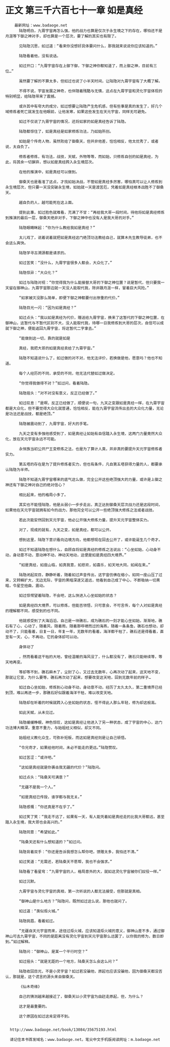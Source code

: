 # 正文 第三千六百七十一章 如是真经
        最新网址：www.badaoge.net
          陆隐明白，九霄宇宙再怎么强，他的战力也算是仅次于永生境之下的存在，哪怕还不是月涯等下御之神对手，却也算是一个层次，要了解的其实也有限了。
      
          见陆隐沉思，如过道：“看来你没想好具体要问什么，那我就来说说你应该知道的。”
      
          陆隐看着他，没有说话。
      
          如过开口：“九霄宇宙存在上御下御，下御之神你都知道了，而上御之神，目前有三位…”
      
          虽然要了解的不算太多，但如过也说了小半天时间，让陆隐对九霄宇宙有了大概了解。
      
          不得不说，宇宙发展之神奇，也伴随着残酷与无情，这点在九霄宇宙和灵化宇宙体现的特别明显，给陆隐带来了震撼。
      
          或许其中有夸大的成分，如过想要让陆隐产生危机感，但有些事是真的发生了，好几个域修炼者死亡就发生在他眼前，让他发寒，如果这些发生在天元宇宙，同样无可避免。
      
          如过不仅说了九霄宇宙的情况，还将如家的如是真经告诉了陆隐。
      
          陆隐都惊住了，如是真经是如家修炼功法，乃如始所创。
      
          如始是个传奇人物，虽然败给了御桑天，但并非他差，恰恰相反，他太优秀了，或者说，太自负了。
      
          修炼者修炼，有功法，战技，天赋，外物等等，而如始，只修炼自创的如是真经，为此，将其余一切摒弃，想以如是真经跨入永生境层次。
      
          在他的推演中，如是真经可以做到。
      
          御桑天也是看准了这点，才找如始决战，不管如是真经多厉害，哪怕真可以让人修炼到永生境层次，但只要一天没突破永生境，如始就一天是渡苦厄，凭着如是真经根本战胜不了御桑天。
      
          越自负的人，越可能死在这上面。
      
          提到此事，如过脸色就难看，充满了不甘：“再给我大哥一段时间，待他将如是真经修炼到推演的最后一层，御桑天绝非对手，下御之神中也没有人是我大哥的对手。”
      
          陆隐眼睛眯起：“你为什么教给我如是真经？”
      
          太儿戏了，说着说着就把如是真经这门绝顶功法教给自己，就算木先生教导徒弟，也不会这么爽快。
      
          陆隐学寻古溯源都是请求的。
      
          如过苦笑：“没什么，九霄宇宙很多人都会，大众化了。”
      
          陆隐惊异：“大众化？”
      
          如过与陆隐对视：“你觉得我为什么能接替大哥的下御之神位置？说是暂代，但只要我一天留在御神山，九霄宇宙那边就一天没人能取代我，除非跟月涯一样，冒着巨大风险。”
      
          “如家被灭没那么简单，即便下御之神都要付出惨重的代价。”
      
          陆隐目光一闪：“因为如是真经？”
      
          如过点头：“我以如是真经为代价，赠送给九霄宇宙，换来了这暂代的下御之神位置，在御神山，这暂代与不暂代区别不大，没人能取代我，待哪一日我修炼到大哥的层次，自信可以成就下御之神，便能返回九霄宇宙，将这暂代二字拿去。”
      
          “能做到这一切，靠的就是如是
      
          真经，我把大哥的如是真经卖给了九霄宇宙。”
      
          陆隐不知道说什么了，如过做的对不对，他无法评价，若换做是他，愿意吗？他也不知道。
      
          每个人经历的不同，承受的不同，他无法代替如过做决定。
      
          “你觉得我做得不对？”如过问，看着陆隐。
      
          陆隐摇头：“对不对没有意义，反正已经做了。”
      
          如过叹息：“是啊，反正已经做了，顺便说一句，九天之变跟如是真经一样，在九霄宇宙都是大众化，但不要觉得大众化就普通，恰恰相反，能在九霄宇宙流传出去的大众化力量，无论是功法还是战技，都是绝顶。”
      
          陆隐被震动到了，九霄宇宙，好大的手笔。
      
          九天之变有多强他感受到了，如是真经让如始有自信踏入永生境，这两门力量竟然大众化，放在天元宇宙永远不可能。
      
          永恒族当初公开尸王变修炼之法，也是为了算计人类，并非真的要提升天元宇宙修炼者实力。
      
          第五塔的存在是为了提升修炼者实力，但也有条件，凡自第五塔获得力量的人，都要承认陆隐为半师。
      
          陆隐不知道九霄宇宙哪来的底气这么做，完全公开这些绝顶强大的力量，或许是上御之神还有下御之神对自己的绝对信心？
      
          相比起来，他的格局小多了。
      
          其实也不能怪陆隐，他是从弱小一步步走出，真正达到御桑天层次战力还是这段时间，如果他在天元宇宙就拥有如今的战力，那他完全可以公开一些绝顶强大修炼之法或者战技。
      
          若此次能安然回到天元宇宙，他必公开强大修炼力量，提升天元宇宙整体实力。
      
          对了，现成的就有，九天之变，如是真经，都可以公开。
      
          想到这里，陆隐下意识看向边境方向，他都想现在回去公开了，或许能诞生几个奇才。
      
          如过不知道陆隐在想什么，自顾自将如是真经的修炼之法说出：“心坐如始，心动身不动，身动意不动，意动神不动，神动天地动，这便是如是真经四大境界。”
      
          “如是真经，如座山临，如真我意，如悲欢，如喜乐，如天地大同，如闻在来…”
      
          陆隐闭起双目，静静听着，随着如过声音传出，这宇宙仿佛在缩小，如同一座山压了过来，又转瞬扩大，无边无际，宇宙的黑暗深邃又遥远，他看到自己成了中心，不断吸纳一切黑暗，令星空扭曲，震动。
      
          如过惊愕望着陆隐，不会吧，这么快进入心坐如始的状态？
      
          如是真经四大境界，可以修炼，但能否领悟，只可意会，不可言传，每个人对如是真经的理解都不同，感受到的也不同。
      
          他就感受到了大海滔滔，自己是一块礁石，成为礁石的一刻才能心坐如始，渐渐地，礁石有了心，心动了，随着风，随着雨，随着那呼啸而过的海燕，随着一条条鱼，礁石也想动，却动不了，只能看着，日复一日，年复一年，无数年的看着，海洋都干枯了，礁石还是得看着，直至有一天，心，不再动，它的身体却可以动。
      
          身体动了
      
          ，然而看着这干枯的大地，曾经温暖的海风没了，什么都没有了，礁石只能继续等，等天地再变。
      
          等却等不到，礁石麻木了，尘封了心，又过去无数年，心再次动了起来，这天地不变，那就让它变，为什么要等，礁石再次动了起来，想要改变这天地，回到无数年前的样子…
      
          如过自心坐如始，修炼到心动身不动，身动意不动，经历了太久太久，第二重境界已经到顶，难以再进一步，那礁石好似跟着海洋干枯，难以改变天地。
      
          陆隐却在听着的时候就跨入心坐如始的状态，怪不得此人那么年轻，修为却这般高。
      
          如此天赋，从未见过。
      
          陆隐缓缓睁眼，神色惊叹，这如是真经让他进入了另一种状态，成了宇宙的中心，这门功法博大精深，重意不重力，与始祖经义相似，却又不同。
      
          始祖经义教化众生，可弥补短板，而这如是真经则是让自己顿悟。
      
          “令兄奇才，如果给他时间，未必不能走的更远。”陆隐赞叹。
      
          如过苦涩：“或许吧。”
      
          “这如是真经就是你袭击我无疆的代价？”陆隐问。
      
          如过点头：“陆桑天可满意？”
      
          “无疆不是我一个人。”
      
          “如是真经已传授，谁学都与我无关。”
      
          陆隐感慨：“你还真是不在乎了。”
      
          如过笑了笑：“我走不远了，如果有一天，有人能凭着如是真经走的比我大哥都远，甚至踏入永生境，我大哥也会高兴的。”
      
          陆隐同意：“希望如此。”
      
          “陆桑天还有什么想知道的？”如过问。
      
          陆隐背着双手：“你还是告诉我想怎么帮你吧，馈赠太多，我怕还不清。”
      
          如过笑道：“无需还，若陆桑天不愿帮，我也不会强求。”
      
          陆隐看了看星穹：“九霄宇宙的人，格局意外的大，就如这灵化宇宙被你们奴役一样。”
      
          如过沉默。
      
          九霄宇宙与灵化宇宙的真相，第一次听说的人都无法接受，但那就是真相。
      
          “御神山是什么地方？”陆隐问，既然如过这么说，那他也就问了。
      
          如过道：“类似炬火城。”
      
          陆隐挑眉，看着如过。
      
          “无疆自天元宇宙而来，途径过炬火城，应该知道炬火城的意义，御神山差不多，通过御神山可去九霄宇宙，不同的是距离没有灵化宇宙到天元宇宙那么远罢了，以你我的修为，数日即到。”如过解释。
      
          陆隐问：“御神山，是某一个平行时空？”
      
          如过摇头：“就是无距的一个地方，陆桑天怎么会这么问？”
      
          陆隐收回目光，不是小灵宇宙？如过若没骗他，原起也应该没骗他，因为御桑天都没否认，那就是，这个谎言的源头来自御桑天。
      
          《仙木奇缘》
      
          自己的猜测越来越接近了，御桑天以小灵宇宙为由赶走原起，但，为什么？
      
          这才是最重要的。
      
          这个原因在如过这肯定得不到。
      
      
      http://www.badaoge.net/book/13084/35675193.html
      
      请记住本书首发域名：www.badaoge.net。笔尖中文手机版阅读网址：m.badaoge.net